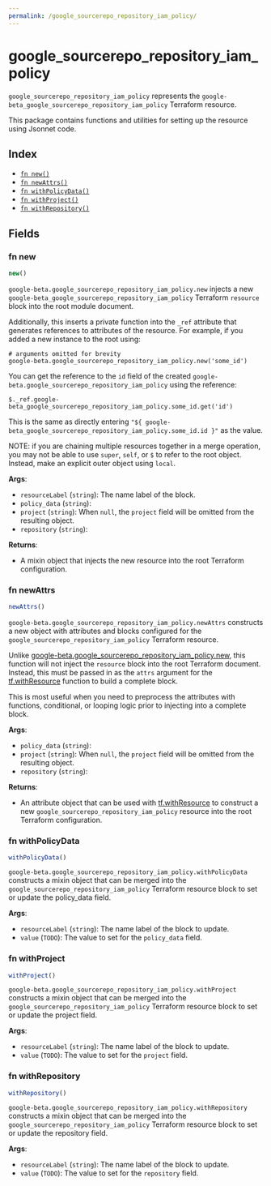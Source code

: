 ```yaml
---
permalink: /google_sourcerepo_repository_iam_policy/
---
```


# google_sourcerepo_repository_iam_policy

`google_sourcerepo_repository_iam_policy` represents the `google-beta_google_sourcerepo_repository_iam_policy` Terraform resource.



This package contains functions and utilities for setting up the resource using Jsonnet code.


## Index

* [`fn new()`](#fn-new)
* [`fn newAttrs()`](#fn-newattrs)
* [`fn withPolicyData()`](#fn-withpolicydata)
* [`fn withProject()`](#fn-withproject)
* [`fn withRepository()`](#fn-withrepository)

## Fields

### fn new

```ts
new()
```


`google-beta.google_sourcerepo_repository_iam_policy.new` injects a new `google-beta_google_sourcerepo_repository_iam_policy` Terraform `resource`
block into the root module document.

Additionally, this inserts a private function into the `_ref` attribute that generates references to attributes of the
resource. For example, if you added a new instance to the root using:

    # arguments omitted for brevity
    google-beta.google_sourcerepo_repository_iam_policy.new('some_id')

You can get the reference to the `id` field of the created `google-beta.google_sourcerepo_repository_iam_policy` using the reference:

    $._ref.google-beta_google_sourcerepo_repository_iam_policy.some_id.get('id')

This is the same as directly entering `"${ google-beta_google_sourcerepo_repository_iam_policy.some_id.id }"` as the value.

NOTE: if you are chaining multiple resources together in a merge operation, you may not be able to use `super`, `self`,
or `$` to refer to the root object. Instead, make an explicit outer object using `local`.

**Args**:
  - `resourceLabel` (`string`): The name label of the block.
  - `policy_data` (`string`): 
  - `project` (`string`):  When `null`, the `project` field will be omitted from the resulting object.
  - `repository` (`string`): 

**Returns**:
- A mixin object that injects the new resource into the root Terraform configuration.


### fn newAttrs

```ts
newAttrs()
```


`google-beta.google_sourcerepo_repository_iam_policy.newAttrs` constructs a new object with attributes and blocks configured for the `google_sourcerepo_repository_iam_policy`
Terraform resource.

Unlike [google-beta.google_sourcerepo_repository_iam_policy.new](#fn-googlesourcereporepositoryiampolicynew), this function will not inject the `resource`
block into the root Terraform document. Instead, this must be passed in as the `attrs` argument for the
[tf.withResource](https://github.com/tf-libsonnet/core/tree/main/docs#fn-withresource) function to build a complete block.

This is most useful when you need to preprocess the attributes with functions, conditional, or looping logic prior to
injecting into a complete block.

**Args**:
  - `policy_data` (`string`): 
  - `project` (`string`):  When `null`, the `project` field will be omitted from the resulting object.
  - `repository` (`string`): 

**Returns**:
  - An attribute object that can be used with [tf.withResource](https://github.com/tf-libsonnet/core/tree/main/docs#fn-withresource) to construct a new `google_sourcerepo_repository_iam_policy` resource into the root Terraform configuration.


### fn withPolicyData

```ts
withPolicyData()
```

`google-beta.google_sourcerepo_repository_iam_policy.withPolicyData` constructs a mixin object that can be merged into the `google_sourcerepo_repository_iam_policy`
Terraform resource block to set or update the policy_data field.



**Args**:
  - `resourceLabel` (`string`): The name label of the block to update.
  - `value` (`TODO`): The value to set for the `policy_data` field.


### fn withProject

```ts
withProject()
```

`google-beta.google_sourcerepo_repository_iam_policy.withProject` constructs a mixin object that can be merged into the `google_sourcerepo_repository_iam_policy`
Terraform resource block to set or update the project field.



**Args**:
  - `resourceLabel` (`string`): The name label of the block to update.
  - `value` (`TODO`): The value to set for the `project` field.


### fn withRepository

```ts
withRepository()
```

`google-beta.google_sourcerepo_repository_iam_policy.withRepository` constructs a mixin object that can be merged into the `google_sourcerepo_repository_iam_policy`
Terraform resource block to set or update the repository field.



**Args**:
  - `resourceLabel` (`string`): The name label of the block to update.
  - `value` (`TODO`): The value to set for the `repository` field.
